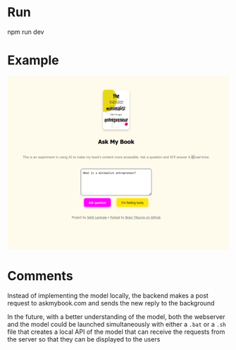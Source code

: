 # Run
npm run dev

# Example
<img src="example.gif" />

# Comments
Instead of implementing the model locally, the backend makes a post request to askmybook.com and sends
the new reply to the background

In the future, with a better understanding of the model, both the webserver and the model could be launched simultaneously
with either a `.bat` or a `.sh` file that creates a local API of the model that can receive the requests from the server
so that they can be displayed to the users